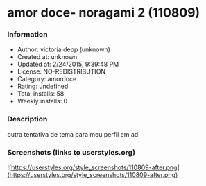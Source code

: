 # amor doce- noragami 2 (110809)

### Information
- Author: victoria depp (unknown)
- Created at: unknown
- Updated at: 2/24/2015, 9:39:48 PM
- License: NO-REDISTRIBUTION
- Category: amordoce
- Rating: undefined
- Total installs: 58
- Weekly installs: 0


### Description
outra tentativa de tema para meu perfil em ad


### Screenshots (links to userstyles.org)
![https://userstyles.org/style_screenshots/110809-after.png](https://userstyles.org/style_screenshots/110809-after.png)


